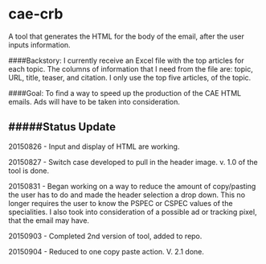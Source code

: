 # cae-crb
A tool that generates the HTML for the body of the email, after the user inputs information.


####Backstory: 
I currently receive an Excel file with the top articles for each topic. The columns of information that I need from the file are: topic, URL, title, teaser, and citation. I only use the top five articles, of the topic. 


####Goal: 
To find a way to speed up the production of the CAE HTML emails. Ads will have to be taken into consideration.

#####Status Update
-------------------

20150826 - Input and display of HTML are working.

20150827 - Switch case developed to pull in the header image. v. 1.0 of the tool is done. 

20150831 - Began working on a way to reduce the amount of copy/pasting the user has to do and made the header selection a drop down. This no longer requires the user to know the PSPEC or CSPEC values of the specialities. I also took into consideration of a possible ad or tracking pixel, that the email may have.

20150903 - Completed 2nd version of tool, added to repo.

20150904 - Reduced to one copy paste action. V. 2.1 done.